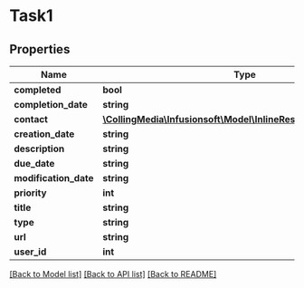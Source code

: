 # Task1

## Properties
Name | Type | Description | Notes
------------ | ------------- | ------------- | -------------
**completed** | **bool** |  | [optional] 
**completion_date** | **string** |  | [optional] 
**contact** | [**\CollingMedia\Infusionsoft\Model\InlineResponse20014Contact**](InlineResponse20014Contact.md) |  | [optional] 
**creation_date** | **string** |  | [optional] 
**description** | **string** |  | [optional] 
**due_date** | **string** |  | [optional] 
**modification_date** | **string** |  | [optional] 
**priority** | **int** |  | [optional] 
**title** | **string** |  | [optional] 
**type** | **string** |  | [optional] 
**url** | **string** |  | [optional] 
**user_id** | **int** |  | [optional] 

[[Back to Model list]](../README.md#documentation-for-models) [[Back to API list]](../README.md#documentation-for-api-endpoints) [[Back to README]](../README.md)


